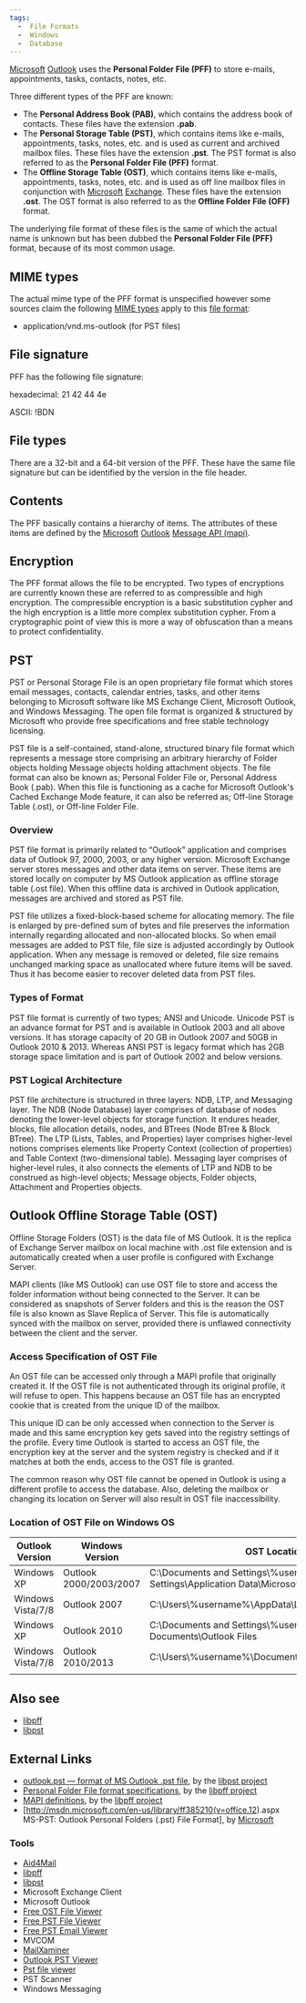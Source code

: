 ```yaml
---
tags:
  -  File Formats
  -  Windows
  -  Database
---
```

[Microsoft](microsoft.md) [Outlook](outlook.md) uses the
**Personal Folder File (PFF)** to store e-mails, appointments, tasks,
contacts, notes, etc.

Three different types of the PFF are known:

- The **Personal Address Book (PAB)**, which contains the address book
  of contacts. These files have the extension **.pab**.
- The **Personal Storage Table (PST)**, which contains items like
  e-mails, appointments, tasks, notes, etc. and is used as current and
  archived mailbox files. These files have the extension **.pst**. The
  PST format is also referred to as the **Personal Folder File (PFF)**
  format.
- The **Offline Storage Table (OST)**, which contains items like
  e-mails, appointments, tasks, notes, etc. and is used as off line
  mailbox files in conjunction with [Microsoft](microsoft.md)
  [Exchange](exchange.md). These files have the extension
  **.ost**. The OST format is also referred to as the **Offline Folder
  File (OFF)** format.

The underlying file format of these files is the same of which the
actual name is unknown but has been dubbed the **Personal Folder File
(PFF)** format, because of its most common usage.

## MIME types

The actual mime type of the PFF format is unspecified however some
sources claim the following [MIME types](mime_types.md) apply to
this [file format](file_format.md):

- application/vnd.ms-outlook (for PST files)

## File signature

PFF has the following file signature:

hexadecimal: 21 42 44 4e

ASCII: !BDN

## File types

There are a 32-bit and a 64-bit version of the PFF. These have the same
file signature but can be identified by the version in the file header.

## Contents

The PFF basically contains a hierarchy of items. The attributes of these
items are defined by the [Microsoft](microsoft.md)
[Outlook](outlook.md) [Message API
(mapi)](message_api_(mapi).md).

## Encryption

The PFF format allows the file to be encrypted. Two types of encryptions
are currently known these are referred to as compressible and high
encryption. The compressible encryption is a basic substitution cypher
and the high encryption is a little more complex substitution cypher.
From a cryptographic point of view this is more a way of obfuscation
than a means to protect confidentiality.

## PST

PST or Personal Storage File is an open proprietary file format which
stores email messages, contacts, calendar entries, tasks, and other
items belonging to Microsoft software like MS Exchange Client, Microsoft
Outlook, and Windows Messaging. The open file format is organized &
structured by Microsoft who provide free specifications and free stable
technology licensing.

PST file is a self-contained, stand-alone, structured binary file format
which represents a message store comprising an arbitrary hierarchy of
Folder objects holding Message objects holding attachment objects. The
file format can also be known as; Personal Folder File or, Personal
Address Book (.pab). When this file is functioning as a cache for
Microsoft Outlook's Cached Exchange Mode feature, it can also be
referred as; Off-line Storage Table (.ost), or Off-line Folder File.

### Overview

PST file format is primarily related to “Outlook” application and
comprises data of Outlook 97, 2000, 2003, or any higher version.
Microsoft Exchange server stores messages and other data items on
server. These items are stored locally on computer by MS Outlook
application as offline storage table (.ost file). When this offline data
is archived in Outlook application, messages are archived and stored as
PST file.

PST file utilizes a fixed-block-based scheme for allocating memory. The
file is enlarged by pre-defined sum of bytes and file preserves the
information internally regarding allocated and non-allocated blocks. So
when email messages are added to PST file, file size is adjusted
accordingly by Outlook application. When any message is removed or
deleted, file size remains unchanged marking space as unallocated where
future items will be saved. Thus it has become easier to recover deleted
data from PST files.

### Types of Format

PST file format is currently of two types; ANSI and Unicode. Unicode PST
is an advance format for PST and is available in Outlook 2003 and all
above versions. It has storage capacity of 20 GB in Outlook 2007 and
50GB in Outlook 2010 & 2013. Whereas ANSI PST is legacy format which has
2GB storage space limitation and is part of Outlook 2002 and below
versions.

### PST Logical Architecture

PST file architecture is structured in three layers: NDB, LTP, and
Messaging layer. The NDB (Node Database) layer comprises of database of
nodes denoting the lower-level objects for storage function. It endures
header, blocks, file allocation details, nodes, and BTrees (Node BTree &
Block BTree). The LTP (Lists, Tables, and Properties) layer comprises
higher-level notions comprises elements like Property Context
(collection of properties) and Table Context (two-dimensional table).
Messaging layer comprises of higher-level rules, it also connects the
elements of LTP and NDB to be construed as high-level objects; Message
objects, Folder objects, Attachment and Properties objects.

## Outlook Offline Storage Table (OST)

Offline Storage Folders (OST) is the data file of MS Outlook. It is the
replica of Exchange Server mailbox on local machine with .ost file
extension and is automatically created when a user profile is configured
with Exchange Server.

MAPI clients (like MS Outlook) can use OST file to store and access the
folder information without being connected to the Server. It can be
considered as snapshots of Server folders and this is the reason the OST
file is also known as Slave Replica of Server. This file is
automatically synced with the mailbox on server, provided there is
unflawed connectivity between the client and the server.

### Access Specification of OST File

An OST file can be accessed only through a MAPI profile that originally
created it. If the OST file is not authenticated through its original
profile, it will refuse to open. This happens because an OST file has an
encrypted cookie that is created from the unique ID of the mailbox.

This unique ID can be only accessed when connection to the Server is
made and this same encryption key gets saved into the registry settings
of the profile. Every time Outlook is started to access an OST file, the
encryption key at the server and the system registry is checked and if
it matches at both the ends, access to the OST file is granted.

The common reason why OST file cannot be opened in Outlook is using a
different profile to access the database. Also, deleting the mailbox or
changing its location on Server will also result in OST file
inaccessibility.

### Location of OST File on Windows OS

| Outlook Version   | Windows Version        | OST Location                                                                              |
|-------------------|------------------------|-------------------------------------------------------------------------------------------|
| Windows XP        | Outlook 2000/2003/2007 | C:\Documents and Settings\\%username%\Local Settings\Application Data\Microsoft\Outlook\\ |
| Windows Vista/7/8 | Outlook 2007           | C:\Users\\%username%\AppData\Local\Microsoft\Outlook\\                                    |
| Windows XP        | Outlook 2010           | C:\Documents and Settings\\%username%\My Documents\Outlook Files                          |
| Windows Vista/7/8 | Outlook 2010/2013      | C:\Users\\%username%\Documents\Outlook Files                                              |
|                   |                        |                                                                                           |

## Also see

- [libpff](libpff.md)
- [libpst](libpst.md)

## External Links

- [outlook.pst — format of MS Outlook .pst
  file](http://www.five-ten-sg.com/libpst/rn01re05.html), by the [libpst
  project](libpst.md)
- [Personal Folder File format
  specifications](https://googledrive.com/host/0B3fBvzttpiiScU9qcG5ScEZKZE0/Personal%20Folder%20File%20(PFF)%20format.pdf),
  by the [libpff project](libpff.md)
- [MAPI
  definitions](https://googledrive.com/host/0B3fBvzttpiiSRlR1QkU5Vk43ZWs/MAPI%20definitions.pdf),
  by the [libpff project](libpff.md)
- \[<http://msdn.microsoft.com/en-us/library/ff385210(v=office.12>).aspx
  MS-PST: Outlook Personal Folders (.pst) File Format\], by
  [Microsoft](microsoft.md)

### Tools

- [Aid4Mail](aid4mail.md)
- [libpff](libpff.md)
- [libpst](libpst.md)
- Microsoft Exchange Client
- Microsoft Outlook
- [Free OST File Viewer](http://datahelp.in/ost/viewer.html)
- [Free PST File Viewer](http://datahelp.in/pst/viewer.html)
- [Free PST Email Viewer](http://www.bitrecover.com/free/pst-viewer/)
- MVCOM
- [MailXaminer](mailxaminer.md)
- [Outlook PST Viewer](outlook_pst_viewer.md)
- [Pst file viewer](pst_file_viewer.md)
- PST Scanner
- Windows Messaging